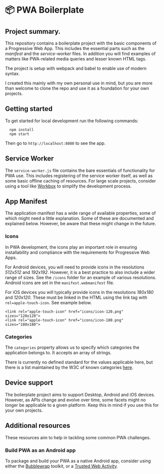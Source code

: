 # 📦 PWA Boilerplate 

## Project summary.

This repository contains a boilerplate project with the basic components of a Progressive Web App. This includes the essential parts such as the *manifest* and the *service-worker* files. In addition you will find examples of matters like PWA-related media queries and lesser known HTML tags.

The project is setup with webpack and babel to enable use of modern syntax.

I created this mainly with my own personal use in mind, but you are more than welcome to clone the repo and use it as a foundation for your own projects.

## Getting started

To get started for local development run the following commands:

```
  npm install
  npm start
```

Then go to ```http://localhost:8080``` to see the app.

## Service Worker
The ```service-worker.js``` file contains the bare essentials of functionality for PWA use. This includes registering of the service worker itself, as well as some basic offline caching of resources. For large scale projects, consider using a tool like [Workbox](https://developers.google.com/web/tools/workbox) to simplify the development process.

## App Manifest
The application manifest has a wide range of available properties, some of which might need a little explanation. Some of these are documented and explained below. However, be aware that these might change in the future.

### Icons
In PWA development, the icons play an important role in ensuring installability and compliance with the requirements for Progressive Web Apps. 

For Android devices, you will need to provide icons in the resolutions *512x512* and *192x192*. However, it is a best practice to also include a wider range of sizes. See the ```/icons``` folder for an example of various resolutions. Android icons are set in the ```manifest.webmanifest``` file.

For iOS devices you will typically provide icons in the resolutions *180x180* and *120x120*. These must be linked in the HTML using the link tag with ```rel=apple-touch-icon```. See example below.
    
    <link rel="apple-touch-icon" href="icons/icon-120.png" sizes="120x120">
    <link rel="apple-touch-icon" href="icons/icon-180.png" sizes="180x180">  

### Categories
The ```categories``` property allows us to specify which categories the application belongs to. It accepts an array of strings. 

There is currently no defined standard for the values applicable here, but there is a list maintained by the W3C of known categories [here](https://github.com/w3c/manifest/wiki/Categories).


## Device support
The boilerplate project aims to support Desktop, Android and iOS devices. However, as APIs change and evolve over time, some facets might no longer be applicable to a given platform. Keep this in mind if you use this for your own projects.

## Additional resources
These resources aim to help in tackling some common PWA challenges.

### Build PWA as an Android app
To package and build your PWA as a native Android app, consider using either the [Bubblewrap](https://github.com/GoogleChromeLabs/bubblewrap) toolkit, or a [Trusted Web Activity](https://developers.google.com/web/android/trusted-web-activity).
